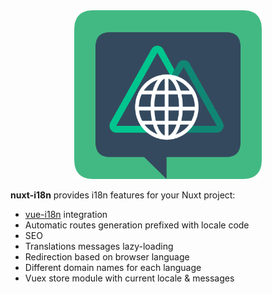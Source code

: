 <div align="center">
  <img width="300" height="270" src="../assets/nuxt-i18n-logo.png" alt="nuxt-i18n logo">
</div>

**nuxt-i18n** provides i18n features for your Nuxt project:

* [vue-i18n](https://github.com/kazupon/vue-i18n) integration
* Automatic routes generation prefixed with locale code
* SEO
* Translations messages lazy-loading
* Redirection based on browser language
* Different domain names for each language
* Vuex store module with current locale & messages
